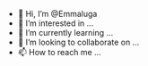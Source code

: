 - 👋 Hi, I’m @Emmaluga
- 👀 I’m interested in ...
- 🌱 I’m currently learning ...
- 💞️ I’m looking to collaborate on ...
- 📫 How to reach me ...

<!---
Emmaluga/Emmaluga is a ✨ special ✨ repository because its `README.md` (this file) appears on your GitHub profile.
You can click the Preview link to take a look at your changes.
--->

